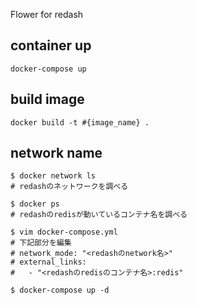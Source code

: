 Flower for redash

## container up

```
docker-compose up
```


## build image

```
docker build -t #{image_name} .
```


## network name

```
$ docker network ls
# redashのネットワークを調べる

$ docker ps
# redashのredisが動いているコンテナ名を調べる

$ vim docker-compose.yml
# 下記部分を編集
# network_mode: "<redashのnetwork名>"
# external_links:
#   - "<redashのredisのコンテナ名>:redis"

$ docker-compose up -d
```
